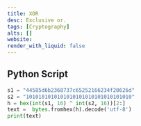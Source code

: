 ```yaml
---
title: XOR
desc: Exclusive or.
tags: [Cryptography]
alts: []
website:
render_with_liquid: false
---
```


## Python Script

```python
s1 = "44585d6b2368737c65252166234f20626d"
s2 = "1010101010101010101010101010101010"
h = hex(int(s1, 16) ^ int(s2, 16))[2:]
text =  bytes.fromhex(h).decode('utf-8')
print(text)
```